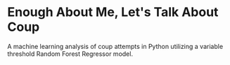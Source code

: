 # Enough About Me, Let's Talk About Coup
A machine learning analysis of coup attempts in Python utilizing a variable threshold Random Forest Regressor model.
